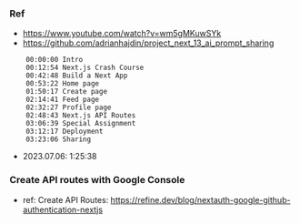 ### Ref
- https://www.youtube.com/watch?v=wm5gMKuwSYk
- https://github.com/adrianhajdin/project_next_13_ai_prompt_sharing
```text
    00:00:00 Intro
    00:12:54 Next.js Crash Course
    00:42:48 Build a Next App
    00:53:22 Home page
    01:50:17 Create page
    02:14:41 Feed page
    02:32:27 Profile page
    02:48:43 Next.js API Routes
    03:06:39 Special Assignment
    03:12:17 Deployment
    03:23:06 Sharing
```
- 2023.07.06: 1:25:38
### Create API routes with Google Console
- ref: Create API Routes: https://refine.dev/blog/nextauth-google-github-authentication-nextjs

